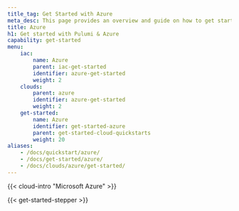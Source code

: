 ```yaml
---
title_tag: Get Started with Azure
meta_desc: This page provides an overview and guide on how to get started with Azure.
title: Azure
h1: Get started with Pulumi & Azure
capability: get-started
menu:
    iac:
        name: Azure
        parent: iac-get-started
        identifier: azure-get-started
        weight: 2
    clouds:
        parent: azure
        identifier: azure-get-started
        weight: 2
    get-started:
        name: Azure
        identifier: get-started-azure
        parent: get-started-cloud-quickstarts
        weight: 20
aliases:
    - /docs/quickstart/azure/
    - /docs/get-started/azure/
    - /docs/clouds/azure/get-started/
---
```


{{< cloud-intro "Microsoft Azure" >}}

{{< get-started-stepper >}}
